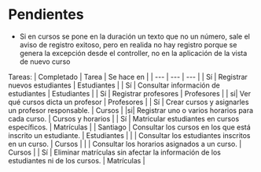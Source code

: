 # Pendientes

- Si en cursos se pone en la duración un texto que no un número, sale el aviso de registro exitoso, pero en realida no hay registro porque se genera la excepción desde el controller, no en la aplicación de la vista de nuevo curso


Tareas:
| Completado | Tarea | Se hace en |
| --- | --- | --- |
| Sí | Registrar nuevos estudiantes | Estudiantes |
| Sí | Consultar información de estudiantes | Estudiantes | 
| Sí | Registrar profesores | Profesores | 
| si| Ver qué cursos dicta un profesor |  Profesores  | 
| Sí | Crear cursos y asignarles un profesor responsable. | Cursos |
|si| Registrar uno o varios horarios para cada curso. |  Cursos y horarios  |
| Sí | Matricular estudiantes en cursos específicos. |  Matrículas  | 
| Santiago | Consultar los cursos en los que está inscrito un estudiante. |  Estudiantes  |
| | Consultar los estudiantes inscritos en un curso. |  Cursos  |
| | Consultar los horarios asignados a un curso. |  Cursos  |
| Sí | Eliminar matrículas sin afectar la información de los estudiantes ni de los cursos. | Matrículas |
